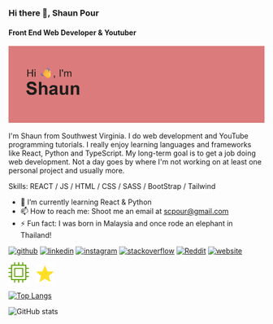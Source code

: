 ### Hi there 👋, Shaun Pour
#### Front End Web Developer & Youtuber
![Front End Web Developer & Youtuber](https://github.com/ShaunPour/ShaunPour/blob/main/header.png)

I'm Shaun from Southwest Virginia. I do web development and YouTube programming tutorials. I really enjoy learning languages and frameworks like React, Python and TypeScript. My long-term goal is to get a job doing web development. Not a day goes by where I'm not working on at least one personal project and usually more.

Skills: REACT / JS / HTML / CSS / SASS / BootStrap / Tailwind

- 🌱 I’m currently learning React & Python 
- 📫 How to reach me: Shoot me an email at scpour@gmail.com 
- ⚡ Fun fact: I was born in Malaysia and once rode an elephant in Thailand! 


[<img src='https://cdn.jsdelivr.net/npm/simple-icons@3.0.1/icons/github.svg' alt='github' height='40'>](https://github.com/ShaunPour)  [<img src='https://cdn.jsdelivr.net/npm/simple-icons@3.0.1/icons/linkedin.svg' alt='linkedin' height='40'>](https://www.linkedin.com/in/shaun-pour/)  [<img src='https://cdn.jsdelivr.net/npm/simple-icons@3.0.1/icons/instagram.svg' alt='instagram' height='40'>](https://www.instagram.com/thewebdeveloperguy92/)  [<img src='https://cdn.jsdelivr.net/npm/simple-icons@3.0.1/icons/stackoverflow.svg' alt='stackoverflow' height='40'>](https://stackoverflow.com/users/scpour)  [<img src='https://cdn.jsdelivr.net/npm/simple-icons@3.0.1/icons/reddit.svg' alt='Reddit' height='40'>](https://www.reddit.com/user/PhoenixGaming92)  [<img src='https://cdn.jsdelivr.net/npm/simple-icons@3.0.1/icons/icloud.svg' alt='website' height='40'>](https://scpour-portfolio.vercel.app/)  

<a href='https://docs.github.com/en/developers'><img src='https://raw.githubusercontent.com/acervenky/animated-github-badges/master/assets/devbadge.gif' width='40' height='40'></a> <a href='https://stars.github.com/'><img src='https://raw.githubusercontent.com/acervenky/animated-github-badges/master/assets/starbadge.gif' width='35' height='35'></a> 

[![Top Langs](https://github-readme-stats.vercel.app/api/top-langs/?username=ShaunPour)](https://github.com/anuraghazra/github-readme-stats)

![GitHub stats](https://github-readme-stats.vercel.app/api?username=ShaunPour&show_icons=true&count_private=true)  

